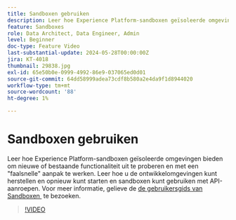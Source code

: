 ```yaml
---
title: Sandboxen gebruiken
description: Leer hoe Experience Platform-sandboxen geïsoleerde omgevingen bieden om nieuwe of bestaande functionaliteit uit te proberen en met een faalsnelle aanpak te werken. Leer hoe u de ontwikkelomgevingen kunt herstellen en opnieuw kunt starten en sandboxen kunt gebruiken met API-aanroepen.
feature: Sandboxes
role: Data Architect, Data Engineer, Admin
level: Beginner
doc-type: Feature Video
last-substantial-update: 2024-05-28T00:00:00Z
jira: KT-4018
thumbnail: 29838.jpg
exl-id: 65e50b0e-0999-4992-86e9-037065ed0d01
source-git-commit: 64dd58999adea73cdf8b580a2e4da9f1d8944020
workflow-type: tm+mt
source-wordcount: '88'
ht-degree: 1%

---
```


# Sandboxen gebruiken

Leer hoe Experience Platform-sandboxen geïsoleerde omgevingen bieden om nieuwe of bestaande functionaliteit uit te proberen en met een &quot;faalsnelle&quot; aanpak te werken. Leer hoe u de ontwikkelomgevingen kunt herstellen en opnieuw kunt starten en sandboxen kunt gebruiken met API-aanroepen. Voor meer informatie, gelieve de [&#x200B; de gebruikersgids van Sandboxen &#x200B;](https://experienceleague.adobe.com/docs/experience-platform/sandbox/home.html?lang=nl) te bezoeken.

>[!VIDEO](https://video.tv.adobe.com/v/3430294/?learn=on&enablevpops&captions=dut)



